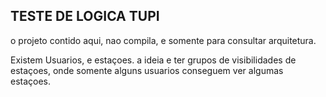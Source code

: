 ## TESTE DE LOGICA TUPI

o projeto contido aqui, nao compila, e somente para consultar arquitetura.

Existem Usuarios, e estaçoes. a ideia e ter grupos de visibilidades de estaçoes, onde somente alguns usuarios conseguem ver algumas estaçoes.
